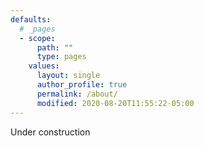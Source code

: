 ```yaml
---
defaults:
  # _pages
  - scope:
      path: ""
      type: pages
    values:
      layout: single
      author_profile: true
	  permalink: /about/
	  modified: 2020-08-20T11:55:22-05:00
---
```


Under construction
